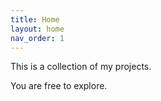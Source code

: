 ```yaml
---
title: Home
layout: home
nav_order: 1
---
```


This is a collection of my projects.

You are free to explore.
